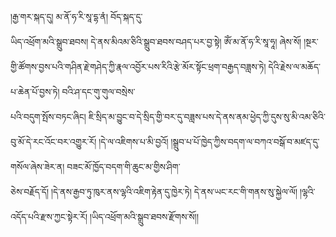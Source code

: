 ﻿  
།རྒྱ་གར་སྐད་དུ། མ་ནོ་ཧ་རི་སཱ་དྷ་ནཾ། བོད་སྐད་དུ་  
ཡིད་འཕྲོག་མའི་སྒྲུབ་ཐབས། དེ་ནས་མིའམ་ཅིའི་སྒྲུབ་ཐབས་བཤད་པར་བྱ་སྟེ། ཨོཾ་མ་ནོ་ཧ་རི་སཱ་ཧཱ། ཞེས་སོ། །སྔར་གྱི་ཚོགས་བྱས་པའི་གཤིན་རྗེ་གཤེད་ཀྱི་རྣལ་འབྱོར་པས་རིའི་རྩེ་མོར་སྟོང་ཕྲག་བརྒྱད་བཟླས་ཏེ། དེའི་རྗེས་ལ་མཆོད་པ་ཆེན་པོ་བྱས་ཏེ། བའི་ཤ་དང་གུ་གུལ་བསྲེས་  
པའི་བདུག་སྤོས་བཏང་ཞིང། ཇི་སྲིད་མ་བྱུང་བ་དེ་སྲིད་གྱི་བར་དུ་བཟླས་པས་དེ་ནས་ནམ་ཕྱེད་ཀྱི་དུས་སུ་མི་འམ་ཅིའི་བུ་མོ་དེ་རང་འོང་བར་འགྱུར་རོ། །དེ་ལ་འཇིགས་པ་མི་བྱའོ། །སྒྲུབ་པ་པོ་ཁྱེད་ཀྱིས་བདག་ལ་བཀའ་བསྒོ་བ་མཛད་དུ་གསོལ་ཞེས་ཟེར་ན། བཟང་མོ་ཁྱོད་བདག་གི་ཆུང་མ་གྱིས་ཤིག་  
ཅེས་བརྗོད་དོ། །དེ་ནས་རྒྱབ་ཏུ་ཁུར་ནས་ལྷའི་འཇིག་རྟེན་དུ་ཁྱེར་ཏེ། དེ་ནས་ཡང་རང་གི་གནས་སུ་སྐྱེལ་ལོ། །ལྷའི་འདོད་པའི་རྫས་ཀྱང་སྟེར་རོ། །ཡིད་འཕྲོག་མའི་སྒྲུབ་ཐབས་རྫོགས་སོ།།  
  

